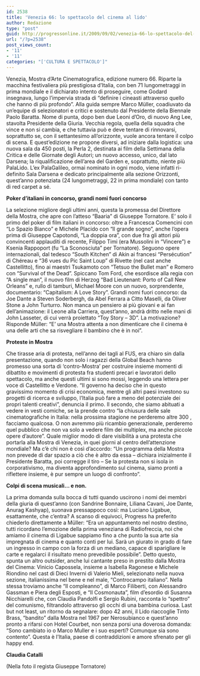 ```yaml
---
id: 2538
title: 'Venezia 66: lo spettacolo del cinema al lido'
author: Redazione
type: "post"
guid: http://progressonline.it/2009/09/02/venezia-66-lo-spettacolo-del-cinema-al-lido/
url: "/?p=2538"
post_views_count:
- '11'
- '11'
categories: "['CULTURA E SPETTACOLO']"
---
```


Venezia, Mostra d’Arte Cinematografica, edizione numero 66. Riparte la macchina festivaliera più prestigiosa d’Italia, con ben 71 lungometraggi in prima mondiale e il dichiarato intento di proseguire, come Godard insegnava, lungo l’impervia strada di “definire i cineasti attraverso quello che hanno di più profondo”. Alla guida sempre Marco Müller, coadiuvato da un’equipe di selezionatori e critici e sostenuto dal Presidente della Biennale Paolo Baratta. Nome di punta, dopo ben due Leoni d’Oro, di nuovo Ang Lee, stavolta Presidente della Giuria. Vecchia regola, quella della squadra che vince e non si cambia, e che tuttavia può e deve tentare di rinnovarsi, soprattutto se, con il settantesimo all’orizzonte, vuole ancora tentare il colpo di scena. E quest’edizione ne propone diversi, ad iniziare dalla logistica: una nuova sala da 450 posti, la Perla 2, destinata ai film della Settimana della Critica e delle Giornate degli Autori; un nuovo accesso, unico, dal lato Darsena; la riqualificazione dell’area del Garden e, soprattutto, niente più PalaLido. L’ex PalaGalileo, ormai nominato in ogni modo, viene infatti ri-definito Sala Darsena e dedicato principalmente alla sezione Orizzonti, quest’anno potenziata (24 lungometraggi, 22 in prima mondiale) con tanto di red carpet a sé.

**Poker d’italiani in concorso, grandi nomi fuori concorso**

La selezione migliore degli ultimi anni, questa la promessa del Direttore della Mostra, che apre con l’atteso “Baaria” di Giuseppe Tornatore. E’ solo il primo del poker di film italiani in concorso: oltre a Francesca Comencini con “Lo Spazio Bianco” e Michele Placido con “Il grande sogno”, anche l’opera prima di Giuseppe Capotondi, “La doppia ora”, con due fra gli attori più convincenti applauditi di recente, Filippo Timi (era Mussolini in “Vincere”) e Ksenia Rappoport (fu “La Sconosciuta” per Tornatore). Seguono opere internazionali, dal tedesco “South Kitchen” di Akin ai francesi “Persécution” di Chéreau e “36 vues du Pic Saint Loup” di Rivette (nel cast anche Castellitto), fino ai maestri Tsukamoto con “Tetsuo the Bullet man” e Romero con “Survival of the Dead”. Spiccano Tom Ford, che esordisce alla regia con “A single man”, il nuovo film di Herzog “Bad Lieutenant: Porto of Call New Orleans” e, rullo di tamburi, Michael Moore con un nuovo, sorprendente, documentario: “Capitalism: A Love Story”. Grandi nomi fuori concorso: da Joe Dante a Steven Soderbergh, da Abel Ferrara a Citto Maselli, da Oliver Stone a John Turturro. Non manca un pensiero ai più giovani e ai fan dell’animazione: il Leone alla Carriera, quest’anno, andrà dritto nelle mani di John Lasseter, di cui verrà proiettato “Toy Story – 3D”. La motivazione? Risponde Müller: “E’ una Mostra attenta a non dimenticare che il cinema è una delle arti che sa risvegliare il bambino che è in noi”.

**Proteste in Mostra**

Che tirasse aria di protesta, nell’anno dei tagli al FUS, era chiaro sin dalla presentazione, quando non solo i ragazzi della Global Beach hanno promesso una sorta di ‘contro-Mostra’ per costruire insieme momenti di dibattito e movimenti di protesta fra studenti precari e lavoratori dello spettacolo, ma anche questi ultimi si sono mossi, leggendo una lettera per voce di Castellitto e Verdone. “Il governo ha deciso che in questo gravissimo momento di crisi economica, mentre gli altri paesi investono su progetti di ricerca e sviluppo, l’Italia può fare a meno del potenziale dei propri talenti creativi”, denuncia il primo. Il secondo, che siamo abituati a vedere in vesti comiche, se la prende contro “la chiusura delle sale cinematografiche in Italia: nella prossima stagione ne perderemo altre 300 , facciamo qualcosa. O non avremmo più ricambio generazionale, perderemo quel pubblico che non va solo a vedere film dei multiplex, ma anche piccole opere d’autore”. Quale miglior modo di dare visibilità a una protesta che portarla alla Mostra di Venezia, in quei giorni al centro dell’attenzione mondiale? Ma c’è chi non è così d’accordo: “Un programma della Mostra non prevede di dar spazio a ciò che è altro da essa – dichiara inizialmente il Presidente Baratta, poi corregge il tiro – Se la protesta non si isola in corporativismo, ma diventa approfondimento sul cinema, siamo pronti a riflettere insieme, è pur sempre un luogo di confronto”.

**Colpi di scena musicali… e non.**

La prima domanda sulla bocca di tutti quando uscirono i nomi dei membri della giuria di quest’anno (con Sandrine Bonnaire, Liliana Cavani, Joe Dante, Anurag Kashyap), suonava pressappoco così: ma Luciano Ligabue, esattamente, che c’entra? A scanso di equivoci, Progress ha preferito chiederlo direttamente a Müller: “Era un appuntamento nel nostro destino, tutti ricordano l’emozione della prima veneziana di Radiofreccia, noi che amiamo il cinema di Ligabue sappiamo fino a che punto la sua arte sia impregnata di cinema e quanto conti per lui. Sarà un giurato in grado di fare un ingresso in campo con la forza di un mediano, capace di sparigliare le carte e regalarci il risultato meno prevedibile possibile”. Detto questo, spunta un altro outsider, anche lui cantante preso in prestito dalla Mostra del Cinema: Vinicio Capossela, insieme a Isabella Ragonese e Michele Riondino nel cast di Dieci Inverni di Valerio Mieli, selezionato nella nuova sezione, italianissima nel bene e nel male, “Controcampo italiano”. Nella stessa troviamo anche “Il compleanno”, di Marco Filiberti, con Alessandro Gassman e Piera degli Esposti, e “Il Cosmonauta”, film d’esordio di Susanna Nicchiarelli che, con Claudia Pandolfi e Sergio Rubini, racconta lo “spettro” del comunismo, filtrandolo attraverso gli occhi di una bambina curiosa. Last but not least, un ritorno da segnalare: dopo 42 anni, il Lido riaccoglie Tinto Brass, “bandito” dalla Mostra nel 1967 per Nerosubianco e quest’anno pronto a rifarsi con Hotel Courbet, non senza porsi una doverosa domanda: “Sono cambiato io o Marco Muller e i suo esperti? Comunque sia sono contento”. Questa è l’Italia, paese di contraddizioni e amore sfrenato per gli happy end.

**Claudia Catalli**

(Nella foto il regista Giuseppe Tornatore)